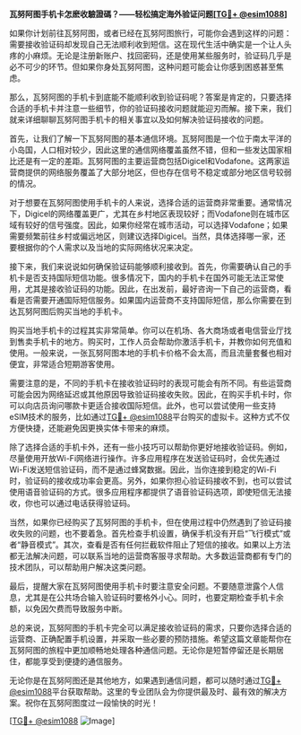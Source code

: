 **瓦努阿图手机卡怎麽收驗證碼？——轻松搞定海外验证问题[[TG💪+ @esim1088](https://t.me/s/esim1088)]**

如果你计划前往瓦努阿图，或者已经在瓦努阿图旅行，可能你会遇到这样的问题：需要接收验证码却发现自己无法顺利收到短信。这在现代生活中确实是一个让人头疼的小麻烦。无论是注册新账户、找回密码，还是使用某些服务时，验证码几乎是必不可少的环节。但如果你身处瓦努阿图，这种问题可能会让你感到困惑甚至焦虑。

那么，瓦努阿图的手机卡到底能不能顺利收到验证码呢？答案是肯定的，只要选择合适的手机卡并注意一些细节，你的验证码接收问题就能迎刃而解。接下来，我们就来详细聊聊瓦努阿图手机卡的相关事宜以及如何解决验证码接收的问题。

首先，让我们了解一下瓦努阿图的基本通信环境。瓦努阿图是一个位于南太平洋的小岛国，人口相对较少，因此这里的通信网络覆盖虽然不错，但和一些发达国家相比还是有一定的差距。瓦努阿图的主要运营商包括Digicel和Vodafone。这两家运营商提供的网络服务覆盖了大部分地区，但也存在信号不稳定或部分地区信号较弱的情况。

对于想要在瓦努阿图使用手机卡的人来说，选择合适的运营商非常重要。通常情况下，Digicel的网络覆盖更广，尤其在乡村地区表现较好；而Vodafone则在城市区域有较好的信号强度。因此，如果你经常在城市活动，可以选择Vodafone；如果需要频繁前往乡村或偏远地区，则建议选择Digicel。当然，具体选择哪一家，还要根据你的个人需求以及当地的实际网络状况来决定。

接下来，我们来说说如何确保验证码能够顺利接收到。首先，你需要确认自己的手机卡是否支持国际短信功能。很多情况下，国内的手机卡在国外可能无法正常使用，尤其是接收验证码的功能。因此，在出发前，最好咨询一下自己的运营商，看看是否需要开通国际短信服务。如果国内运营商不支持国际短信，那么你需要在到达瓦努阿图后购买当地的手机卡。

购买当地手机卡的过程其实非常简单。你可以在机场、各大商场或者电信营业厅找到售卖手机卡的地方。购买时，工作人员会帮助你激活手机卡，并教你如何充值和使用。一般来说，一张瓦努阿图本地的手机卡价格不会太高，而且流量套餐也相对便宜，非常适合短期游客使用。

需要注意的是，不同的手机卡在接收验证码时的表现可能会有所不同。有些运营商可能会因为网络延迟或其他原因导致验证码接收失败。因此，在购买手机卡时，你可以向店员询问哪款卡更适合接收国际短信。此外，也可以尝试使用一些支持eSIM技术的服务，比如通过[TG💪+ @esim1088](https://t.me/s/esim1088)平台购买的虚拟卡。这种方式不仅方便快捷，还能避免因更换实体卡带来的麻烦。

除了选择合适的手机卡外，还有一些小技巧可以帮助你更好地接收验证码。例如，尽量使用开放Wi-Fi网络进行操作。许多应用程序在发送验证码时，会优先通过Wi-Fi发送短信验证码，而不是通过蜂窝数据。因此，当你连接到稳定的Wi-Fi时，验证码的接收成功率会更高。另外，如果你担心验证码接收不到，也可以尝试使用语音验证码的方式。很多应用程序都提供了语音验证码选项，即使短信无法接收，你也可以通过电话获得验证码。

当然，如果你已经购买了瓦努阿图的手机卡，但在使用过程中仍然遇到了验证码接收失败的问题，也不要着急。首先检查手机设置，确保手机没有开启“飞行模式”或者“静音模式”。其次，查看是否有任何拦截软件阻止了短信的接收。如果以上方法都无法解决问题，可以联系当地的运营商客服寻求帮助。大多数运营商都有专门的技术团队，可以帮助用户解决这类问题。

最后，提醒大家在瓦努阿图使用手机卡时要注意安全问题。不要随意泄露个人信息，尤其是在公共场合输入验证码时要格外小心。同时，也要定期检查手机卡余额，以免因欠费而导致服务中断。

总的来说，瓦努阿图的手机卡完全可以满足接收验证码的需求，只要你选择合适的运营商、正确配置手机设置，并采取一些必要的预防措施。希望这篇文章能帮你在瓦努阿图的旅程中更加顺畅地处理各种通信问题。无论你是短暂停留还是长期居住，都能享受到便捷的通信服务。

无论你是在瓦努阿图还是其他地方，如果遇到通信问题，都可以随时通过[TG💪+ @esim1088](https://t.me/s/esim1088)平台获取帮助。这里的专业团队会为你提供最及时、最有效的解决方案。祝你在瓦努阿图度过一段愉快的时光！

[[TG💪+ @esim1088](https://t.me/s/esim1088) ![Image](https://i.postimg.cc/4NQfJmqS/Snipaste-2025-05-13-00-14-12.png)]